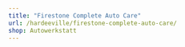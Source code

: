 ```yaml
---
title: "Firestone Complete Auto Care"
url: /hardeeville/firestone-complete-auto-care/
shop: Autowerkstatt
---
```

